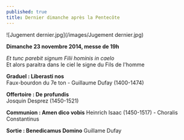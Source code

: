 ```yaml
---
published: true
title: Dernier dimanche après la Pentecôte
---
```


![Jugement dernier.jpg](/images/Jugement dernier.jpg)


**Dimanche 23 novembre 2014, messe de 19h**

*Et tunc parebit signum Filii hominis in caelo*  
Et alors paraitra dans le ciel le signe du Fils de l'homme

**Graduel : Liberasti nos**  
Faux-bourdon du 7e ton - Guillaume Dufay (1400-1474)

**Offertoire : De profundis**  
Josquin Desprez (1450-1521)

**Communion : Amen dico vobis**
Heinrich Isaac (1450-1517) - Choralis Constantinus

**Sortie : Benedicamus Domino**
Guillame Dufay